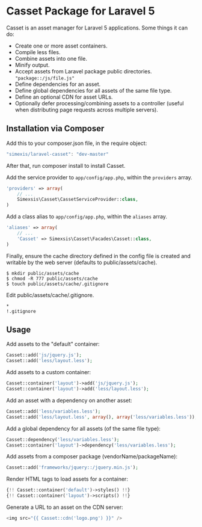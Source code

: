 Casset Package for Laravel 5
============================

Casset is an asset manager for Laravel 5 applications. Some things it can do:

* Create one or more asset containers.
* Compile less files.
* Combine assets into one file.
* Minify output.
* Accept assets from Laravel package public directories. `"package::/js/file.js"`
* Define dependencies for an asset.
* Define global dependencies for all assets of the same file type.
* Define an optional CDN for asset URLs.
* Optionally defer processing/combining assets to a controller (useful when distributing page requests across multiple servers).

Installation via Composer
-------------------------

Add this to your composer.json file, in the require object:

```javascript
"simexis/laravel-casset": "dev-master"
```

After that, run composer install to install Casset.

Add the service provider to `app/config/app.php`, within the `providers` array.

```php
'providers' => array(
	// ...
	Simexsis\Casset\CassetServiceProvider::class,
)
```

Add a class alias to `app/config/app.php`, within the `aliases` array.

```php
'aliases' => array(
	// ...
	'Casset' => Simexsis\Casset\Facades\Casset::class,
)
```

Finally, ensure the cache directory defined in the config file is created
and writable by the web server (defaults to public/assets/cache).

```console
$ mkdir public/assets/cache
$ chmod -R 777 public/assets/cache
$ touch public/assets/cache/.gitignore
```

Edit public/assets/cache/.gitignore.

```
*
!.gitignore
```

Usage
-----

Add assets to the "default" container:

```php
Casset::add('js/jquery.js');
Casset::add('less/layout.less');
```

Add assets to a custom container:

```php
Casset::container('layout')->add('js/jquery.js');
Casset::container('layout')->add('less/layout.less');
```

Add an asset with a dependency on another asset:

```php
Casset::add('less/variables.less');
Casset::add('less/layout.less', array(), array('less/variables.less'));
```

Add a global dependency for all assets (of the same file type):

```php
Casset::dependency('less/variables.less');
Casset::container('layout')->dependency('less/variables.less');
```

Add assets from a composer package (vendorName/packageName):

```php
Casset::add('frameworks/jquery::/jquery.min.js');
```

Render HTML tags to load assets for a container:

```php
{!! Casset::container('default')->styles() !!}
{!! Casset::container('layout')->scripts() !!}
```

Generate a URL to an asset on the CDN server:

```php
<img src="{{ Casset::cdn('logo.png') }}" />
```
